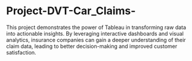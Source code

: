 # Project-DVT-Car_Claims-
This project demonstrates the power of Tableau in transforming raw data into actionable insights. By leveraging interactive dashboards and visual analytics, insurance companies can gain a deeper understanding of their claim data, leading to better decision-making and improved customer satisfaction.
